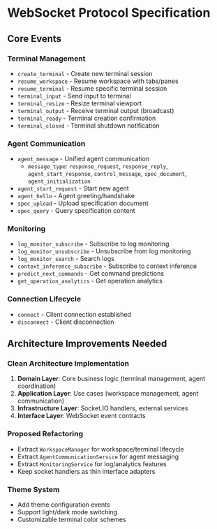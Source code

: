 # WebSocket Protocol Specification

## Core Events

### Terminal Management
- `create_terminal` - Create new terminal session
- `resume_workspace` - Resume workspace with tabs/panes  
- `resume_terminal` - Resume specific terminal session
- `terminal_input` - Send input to terminal
- `terminal_resize` - Resize terminal viewport
- `terminal_output` - Receive terminal output (broadcast)
- `terminal_ready` - Terminal creation confirmation
- `terminal_closed` - Terminal shutdown notification

### Agent Communication
- `agent_message` - Unified agent communication
  - `message_type`: `response_request`, `response_reply`, `agent_start_response`, `control_message`, `spec_document`, `agent_initialization`
- `agent_start_request` - Start new agent
- `agent_hello` - Agent greeting/handshake
- `spec_upload` - Upload specification document
- `spec_query` - Query specification content

### Monitoring
- `log_monitor_subscribe` - Subscribe to log monitoring
- `log_monitor_unsubscribe` - Unsubscribe from log monitoring  
- `log_monitor_search` - Search logs
- `context_inference_subscribe` - Subscribe to context inference
- `predict_next_commands` - Get command predictions
- `get_operation_analytics` - Get operation analytics

### Connection Lifecycle
- `connect` - Client connection established
- `disconnect` - Client disconnection

## Architecture Improvements Needed

### Clean Architecture Implementation
1. **Domain Layer**: Core business logic (terminal management, agent coordination)
2. **Application Layer**: Use cases (workspace management, agent communication)
3. **Infrastructure Layer**: Socket.IO handlers, external services
4. **Interface Layer**: WebSocket event contracts

### Proposed Refactoring
- Extract `WorkspaceManager` for workspace/terminal lifecycle
- Extract `AgentCommunicationService` for agent messaging
- Extract `MonitoringService` for log/analytics features
- Keep socket handlers as thin interface adapters

### Theme System
- Add theme configuration events
- Support light/dark mode switching
- Customizable terminal color schemes